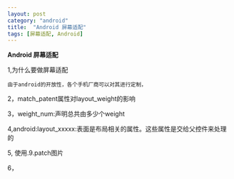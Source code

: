 ```yaml
---
layout: post
category: "android"
title:  "Android 屏幕适配"
tags: [屏幕适配, Android]
---
```

**Android 屏幕适配**

1,为什么要做屏幕适配

	由于android的开放性，各个手机厂商可以对其进行定制，

2，match_patent属性对layout_weight的影响

3，weight_num:声明总共由多少个weight

4,android:layout_xxxxx:表面是布局相关的属性。这些属性是交给父控件来处理的

5, 使用.9.patch图片

6，
	
